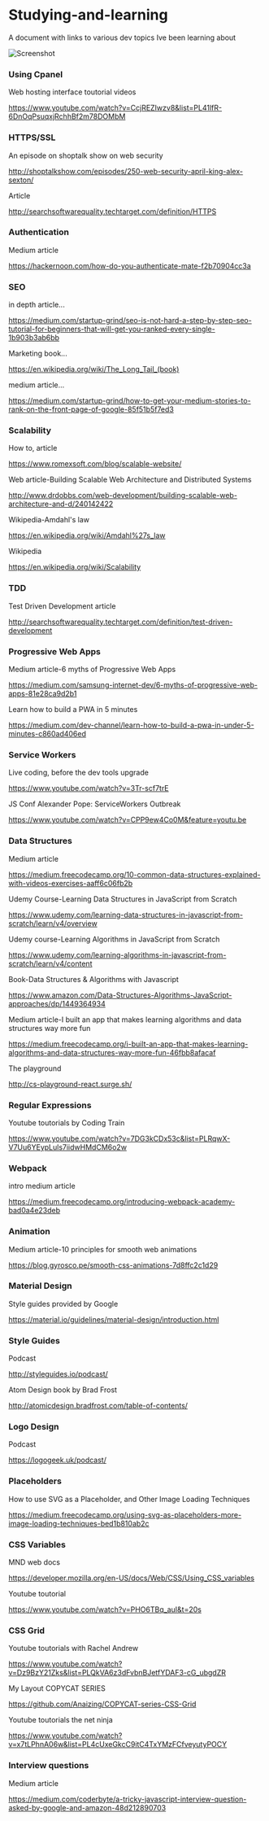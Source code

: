 # Studying-and-learning
A document with links to various dev topics Ive been learning about

![Screenshot](studying.jpg)

### Using Cpanel
Web hosting interface toutorial videos

https://www.youtube.com/watch?v=CcjREZIwzv8&list=PL41lfR-6DnOqPsuqxjRchhBf2m78DOMbM

### HTTPS/SSL
An episode on shoptalk show on web security

http://shoptalkshow.com/episodes/250-web-security-april-king-alex-sexton/

Article

http://searchsoftwarequality.techtarget.com/definition/HTTPS

### Authentication

Medium article

https://hackernoon.com/how-do-you-authenticate-mate-f2b70904cc3a

### SEO
in depth article... 

https://medium.com/startup-grind/seo-is-not-hard-a-step-by-step-seo-tutorial-for-beginners-that-will-get-you-ranked-every-single-1b903b3ab6bb

Marketing book...

https://en.wikipedia.org/wiki/The_Long_Tail_(book)

medium article...

https://medium.com/startup-grind/how-to-get-your-medium-stories-to-rank-on-the-front-page-of-google-85f51b5f7ed3

### Scalability
How to, article

https://www.romexsoft.com/blog/scalable-website/

Web article-Building Scalable Web Architecture and Distributed Systems

http://www.drdobbs.com/web-development/building-scalable-web-architecture-and-d/240142422

Wikipedia-Amdahl's law

https://en.wikipedia.org/wiki/Amdahl%27s_law

Wikipedia

https://en.wikipedia.org/wiki/Scalability

### TDD
Test Driven Development article

http://searchsoftwarequality.techtarget.com/definition/test-driven-development

### Progressive Web Apps
Medium article-6 myths of Progressive Web Apps

https://medium.com/samsung-internet-dev/6-myths-of-progressive-web-apps-81e28ca9d2b1

Learn how to build a PWA in 5 minutes

https://medium.com/dev-channel/learn-how-to-build-a-pwa-in-under-5-minutes-c860ad406ed

### Service Workers
Live coding, before the dev tools upgrade

https://www.youtube.com/watch?v=3Tr-scf7trE

JS Conf Alexander Pope: ServiceWorkers Outbreak

https://www.youtube.com/watch?v=CPP9ew4Co0M&feature=youtu.be


### Data Structures
Medium article

https://medium.freecodecamp.org/10-common-data-structures-explained-with-videos-exercises-aaff6c06fb2b

Udemy Course-Learning Data Structures in JavaScript from Scratch

https://www.udemy.com/learning-data-structures-in-javascript-from-scratch/learn/v4/overview

Udemy course-Learning Algorithms in JavaScript from Scratch

https://www.udemy.com/learning-algorithms-in-javascript-from-scratch/learn/v4/content

Book-Data Structures & Algorithms with Javascript

https://www.amazon.com/Data-Structures-Algorithms-JavaScript-approaches/dp/1449364934

Medium article-I built an app that makes learning algorithms and data structures way more fun

https://medium.freecodecamp.org/i-built-an-app-that-makes-learning-algorithms-and-data-structures-way-more-fun-46fbb8afacaf

The playground

http://cs-playground-react.surge.sh/

### Regular Expressions

Youtube toutorials by Coding Train

https://www.youtube.com/watch?v=7DG3kCDx53c&list=PLRqwX-V7Uu6YEypLuls7iidwHMdCM6o2w

### Webpack
intro medium article

https://medium.freecodecamp.org/introducing-webpack-academy-bad0a4e23deb

### Animation
Medium article-10 principles for smooth web animations

https://blog.gyrosco.pe/smooth-css-animations-7d8ffc2c1d29

### Material Design
Style guides provided by Google

https://material.io/guidelines/material-design/introduction.html

### Style Guides
Podcast

http://styleguides.io/podcast/

Atom Design book by Brad Frost

http://atomicdesign.bradfrost.com/table-of-contents/

### Logo Design

Podcast

https://logogeek.uk/podcast/

### Placeholders

How to use SVG as a Placeholder, and Other Image Loading Techniques

https://medium.freecodecamp.org/using-svg-as-placeholders-more-image-loading-techniques-bed1b810ab2c

### CSS Variables
MND web docs

https://developer.mozilla.org/en-US/docs/Web/CSS/Using_CSS_variables

Youtube toutorial

https://www.youtube.com/watch?v=PHO6TBq_auI&t=20s

### CSS Grid
Youtube toutorials with Rachel Andrew

https://www.youtube.com/watch?v=Dz9BzY21Zks&list=PLQkVA6z3dFvbnBJetfYDAF3-cG_ubgdZR

My Layout COPYCAT SERIES

https://github.com/Anaizing/COPYCAT-series-CSS-Grid

Youtube toutorials the net ninja

https://www.youtube.com/watch?v=x7tLPhnA06w&list=PL4cUxeGkcC9itC4TxYMzFCfveyutyPOCY

### Interview questions
Medium article

https://medium.com/coderbyte/a-tricky-javascript-interview-question-asked-by-google-and-amazon-48d212890703
